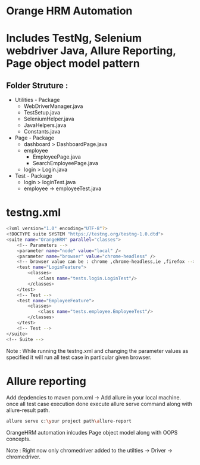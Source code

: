 # Orange HRM Automation

# Includes TestNg, Selenium webdriver Java, Allure Reporting, Page object model pattern

## Folder Struture :

- Utilities - Package
    - WebDriverManager.java
    - TestSetup.java
    - SeleniumHelper.java
    - JavaHelpers.java
    - Constants.java
- Page - Package
    - dashboard > DashboardPage.java   
    - employee
        - EmployeePage.java
        - SearchEmployeePage.java
    - login > Login.java
- Test - Package
    - login > loginTest.java
    - employee -> employeeTest.java

# testng.xml

```sh
<?xml version="1.0" encoding="UTF-8"?>
<!DOCTYPE suite SYSTEM "https://testng.org/testng-1.0.dtd">
<suite name="OrangeHRM" parallel="classes">
	<!-- Parameters -->
	<parameter name="node" value="local" />
	<parameter name="browser" value="chrome-headless" />
	<!-- browser value can be : chrome ,chrome-headless,ie ,firefox -->
	<test name="LoginFeature">
		<classes>
			<class name="tests.login.LoginTest"/>
		</classes>
	</test>
	<!-- Test -->
	<test name="EmployeeFeature">
		<classes>
			<class name="tests.employee.EmployeeTest"/>
		</classes>
	</test>
	<!-- Test -->
</suite>
<!-- Suite -->
```
Note : While running the testng.xml and changing the parameter values as specified it will run all test case in particular given browser.

# Allure reporting
Add depdencies to maven pom.xml -> Add allure in your local machine. 
once all test case execution done execute allure serve command along with allure-result path.

```sh
allure serve c:\your project path\allure-report
```

OrangeHRM automation inlcudes Page object model along with OOPS concepts.

Note : Right now only chromedriver added to the utilties -> Driver -> chromedriver. 

